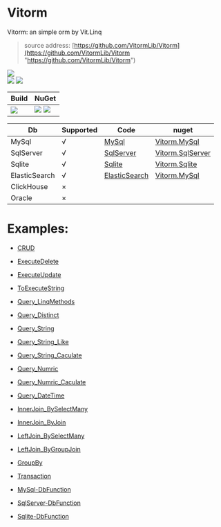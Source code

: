 ﻿
# Vitorm
Vitorm: an simple orm by Vit.Linq
>source address: [https://github.com/VitormLib/Vitorm](https://github.com/VitormLib/Vitorm "https://github.com/VitormLib/Vitorm")    

![](https://img.shields.io/github/license/VitormLib/Vitorm.svg)  
![](https://img.shields.io/github/repo-size/VitormLib/Vitorm.svg)  ![](https://img.shields.io/github/last-commit/VitormLib/Vitorm.svg)  
 

| Build | NuGet |
| -------- | -------- |
|![](https://github.com/VitormLib/Vitorm/workflows/ki_multibranch/badge.svg) | [![](https://img.shields.io/nuget/v/Vitorm.svg)](https://www.nuget.org/packages/Vitorm/) ![](https://img.shields.io/nuget/dt/Vitorm.svg) |



| Db | Supported | Code | nuget |
| -------- | -------- | -------- | -------- |
| MySql         |   √   | [MySql](src/develop/src/Vitorm.MySql)             |  [Vitorm.MySql](https://www.nuget.org/packages/Vitorm.MySql)   |
| SqlServer     |   √   | [SqlServer](src/develop/src/Vitorm.SqlServer)     |  [Vitorm.SqlServer](https://www.nuget.org/packages/Vitorm.SqlServer)   |
| Sqlite        |   √   | [Sqlite](src/develop/src/Vitorm.Sqlite)           |  [Vitorm.Sqlite](https://www.nuget.org/packages/Vitorm.Sqlite)   |
| ElasticSearch |   √   | [ElasticSearch](https://github.com/VitormLib/Vitorm.ElasticSearch)     |  [Vitorm.MySql](https://www.nuget.org/packages/Vitorm.ElasticSearch.MySql)   |
| ClickHouse    |   ×   |      |      |
| Oracle        |   ×   |      |      |





# Examples:  
- [CRUD](test/Vitorm.Sqlite.MsTest/CommonTest/CRUD_Test.cs)    
- [ExecuteDelete](test/Vitorm.Sqlite.MsTest/CommonTest/Orm_Extensions_ExecuteDelete_Test.cs)    
- [ExecuteUpdate](test/Vitorm.Sqlite.MsTest/CommonTest/Orm_Extensions_ExecuteUpdate_Test.cs)    
- [ToExecuteString](test/Vitorm.Sqlite.MsTest/CommonTest/Orm_Extensions_ToExecuteString_Test.cs)    
    
- [Query_LinqMethods](test/Vitorm.Sqlite.MsTest/CommonTest/Query_LinqMethods_Test.cs)  
- [Query_Distinct](test/Vitorm.Sqlite.MsTest/CommonTest/Query_LinqMethods_Distinct_Test.cs)  
    
- [Query_String](test/Vitorm.Sqlite.MsTest/CommonTest/Query_Type_String_Test.cs)  
- [Query_String_Like](test/Vitorm.Sqlite.MsTest/CommonTest/Query_Type_String_Like_Test.cs)  
- [Query_String_Caculate](test/Vitorm.Sqlite.MsTest/CommonTest/Query_Type_String_Caculate_Test.cs)  
    
- [Query_Numric](test/Vitorm.Sqlite.MsTest/CommonTest/Query_Type_Numric_Test.cs)  
- [Query_Numric_Caculate](test/Vitorm.Sqlite.MsTest/CommonTest/Query_Type_Numric_Caculate_Test.cs)  
    
- [Query_DateTime](test/Vitorm.Sqlite.MsTest/CommonTest/Query_Type_DateTime_Test.cs)  
    
- [InnerJoin_BySelectMany](test/Vitorm.Sqlite.MsTest/CommonTest/Query_InnerJoin_BySelectMany_Test.cs)  
- [InnerJoin_ByJoin](test/Vitorm.Sqlite.MsTest/CommonTest/Query_InnerJoin_ByJoin_Test.cs)  
- [LeftJoin_BySelectMany](test/Vitorm.Sqlite.MsTest/CommonTest/Query_LeftJoin_BySelectMany_Test.cs)  
- [LeftJoin_ByGroupJoin](test/Vitorm.Sqlite.MsTest/CommonTest/Query_LeftJoin_ByGroupJoin_Test.cs)  
    
- [GroupBy](test/Vitorm.Sqlite.MsTest/CommonTest/Query_Group_Test.cs)  
- [Transaction](test/Vitorm.Sqlite.MsTest/CommonTest/Transaction_Test.cs)  
    
- [MySql-DbFunction](test/Vitorm.MySql.MsTest/CustomTest/DbFunction_Test.cs)  
- [SqlServer-DbFunction](test/Vitorm.SqlServer.MsTest/CustomTest/DbFunction_Test.cs)  
- [Sqlite-DbFunction](test/Vitorm.Sqlite.MsTest/CustomTest/DbFunction_Test.cs)  

